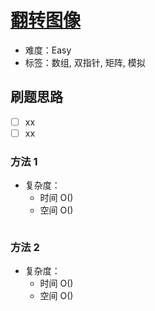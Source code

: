 # [翻转图像](https://leetcode-cn.com/problems/flipping-an-image/)

- 难度：Easy
- 标签：数组, 双指针, 矩阵, 模拟

## 刷题思路

- [ ] xx
- [ ] xx

### 方法 1

- 复杂度：
    - 时间 O()
    - 空间 O()

``` js

```

### 方法 2

- 复杂度：
    - 时间 O()
    - 空间 O()

``` js

```

